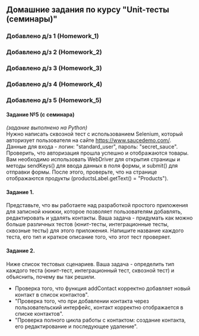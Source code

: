 ## Домашние задания по курсу "Unit-тесты (семинары)"

### Добавлено д/з 1 (Homework_1)

### Добавлено д/з 2 (Homework_2)

### Добавлено д/з 3 (Homework_3)

### Добавлено д/з 4 (Homework_4)

### Добавлено д/з 5 (Homework_5)

#### Задание №5 (c семинара)
_(задание выполнено на Python)_   
Нужно написать сквозной тест с использованием Selenium, который авторизует пользователя на сайте https://www.saucedemo.com/.   
Данные для входа - логин: "standard_user", пароль: "secret_sauce".   
Проверить, что авторизация прошла успешно и отображаются товары.   
Вам необходимо использовать WebDriver для открытия страницы и методы sendKeys() для ввода данных в поля формы, и submit() для отправки формы. После этого, проверьте, что на странице отображаются продукты (productsLabel.getText() = "Products").

#### Задание 1. 
Представьте, что вы работаете над разработкой простого приложения для записной книжки, которое позволяет пользователям добавлять, редактировать и удалять контакты.
Ваша задача - придумать как можно больше различных тестов (юнит-тесты, интеграционные тесты, сквозные тесты) для этого приложения. Напишите название каждого теста, его тип и краткое описание того, что этот тест проверяет.

#### Задание 2. 
Ниже список тестовых сценариев. Ваша задача - определить тип каждого теста (юнит-тест, интеграционный тест, сквозной тест) и объяснить, почему вы так решили.
* Проверка того, что функция addContact корректно добавляет новый контакт в список контактов".
* "Проверка того, что при добавлении контакта через пользовательский интерфейс, контакт корректно отображается в списке контактов".
* "Проверка полного цикла работы с контактом: создание контакта, его редактирование и последующее удаление".
